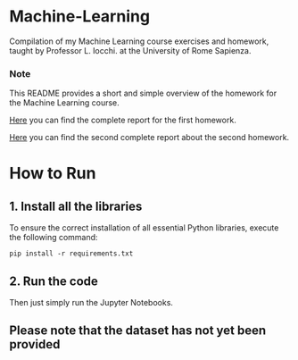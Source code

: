 # Machine-Learning
Compilation of my Machine Learning course exercises and homework, taught by Professor L. Iocchi. at the University of Rome Sapienza.


### Note
This README provides a short and simple overview of the homework for the Machine Learning course.

[Here](Homework1/Report.pdf) you can find the complete report for the first homework. 

[Here](Homework2/Report2.pdf) you can find the second complete report about the second homework. 


# How to Run
## 1. Install all the libraries

To ensure the correct installation of all essential Python libraries, execute the following command:

`pip install -r requirements.txt`
    
## 2. Run the code

Then just simply run the Jupyter Notebooks.



## Please note that the dataset has not yet been provided 